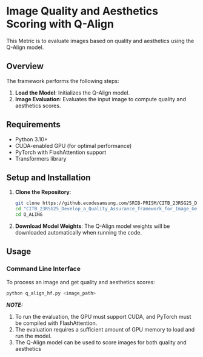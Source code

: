 # Image Quality and Aesthetics Scoring with Q-Align

This Metric is to evaluate images based on quality and aesthetics using the Q-Align model.

## Overview

The framework performs the following steps:
1. **Load the Model**: Initializes the Q-Align model.
2. **Image Evaluation**: Evaluates the input image to compute quality and aesthetics scores.

## Requirements

- Python 3.10+
- CUDA-enabled GPU (for optimal performance)
- PyTorch with FlashAttention support
- Transformers library

## Setup and Installation

1. **Clone the Repository**:
    ```bash
    git clone https://github.ecodesamsung.com/SRIB-PRISM/CITB_23RSG25_Develop_a_Quality_Assurance_framework_for_Image_Generation_Models
    cd "CITB_23RSG25_Develop_a_Quality_Assurance_framework_for_Image_Generation_Models"
    cd Q_ALING
    ```

3. **Download Model Weights**:
    The Q-Align model weights will be downloaded automatically when running the code.

## Usage

### Command Line Interface

To process an image and get quality and aesthetics scores:
```bash
python q_align_hf.py <image_path>
```

**_NOTE:_** 

1. To run the evaluation, the GPU must support CUDA, and PyTorch must be compiled with FlashAttention.
2. The evaluation requires a sufficient amount of GPU memory to load and run the model.
3. The Q-Align model can be used to score images for both quality and aesthetics

